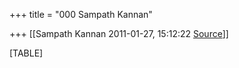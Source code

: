 +++
title = "000 Sampath Kannan"

+++
[[Sampath Kannan	2011-01-27, 15:12:22 [Source](https://groups.google.com/g/bvparishat/c/dDIEtBdgC_g)]]



[TABLE]

  

